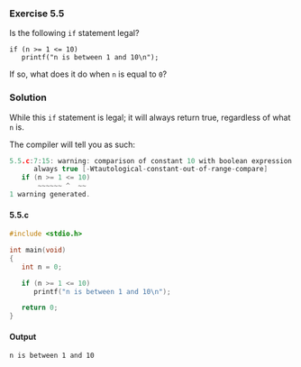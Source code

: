 ### Exercise 5.5
Is the following `if` statement legal?
```
if (n >= 1 <= 10)
   printf("n is between 1 and 10\n");
```
If so, what does it do when `n` is equal to `0`?
### Solution
While this `if` statement is legal; it will always return true, regardless of what `n` is. 

The compiler will tell you as such:
```c
5.5.c:7:15: warning: comparison of constant 10 with boolean expression is
      always true [-Wtautological-constant-out-of-range-compare]
   if (n >= 1 <= 10)
       ~~~~~~ ^  ~~
1 warning generated.
```

#### 5.5.c
```c
#include <stdio.h>

int main(void)
{
   int n = 0;

   if (n >= 1 <= 10)
      printf("n is between 1 and 10\n");

   return 0;
}
```
#### Output
```
n is between 1 and 10
```
